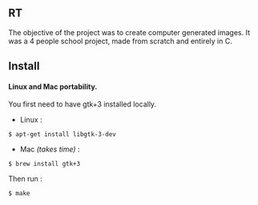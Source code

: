 ## RT
The objective of the project was to create computer generated images. It was a 4 people school project, made from scratch and entirely in C.

## Install
#### Linux and Mac portability.<br>
You first need to have gtk+3 installed locally.<br>
- Linux :
```
$ apt-get install libgtk-3-dev
```
- Mac _(takes time)_ :
```
$ brew install gtk+3
```
Then run :
```
$ make
```
